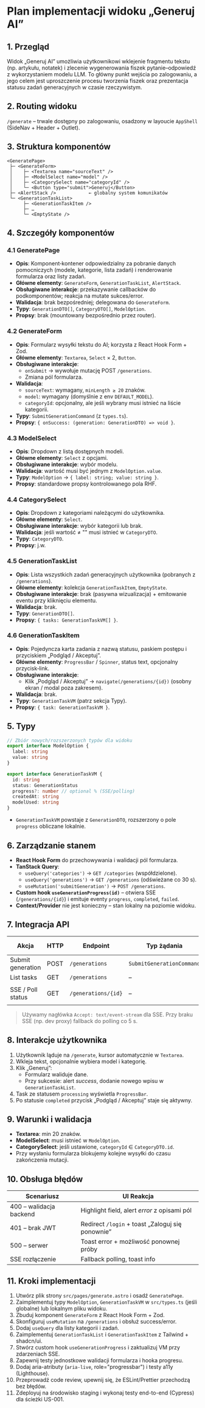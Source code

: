 # Plan implementacji widoku „Generuj AI”

## 1. Przegląd

Widok „Generuj AI” umożliwia użytkownikowi wklejenie fragmentu tekstu (np. artykułu, notatek) i zlecenie wygenerowania fiszek pytanie–odpowiedź z wykorzystaniem modelu LLM. To główny punkt wejścia po zalogowaniu, a jego celem jest uproszczenie procesu tworzenia fiszek oraz prezentacja statusu zadań generacyjnych w czasie rzeczywistym.

## 2. Routing widoku

`/generate` – trwale dostępny po zalogowaniu, osadzony w layoucie `AppShell` (SideNav + Header + Outlet).

## 3. Struktura komponentów

```
<GeneratePage>
 ├─ <GenerateForm>
 │    ├─ <Textarea name="sourceText" />
 │    ├─ <ModelSelect name="model" />
 │    ├─ <CategorySelect name="categoryId" />
 │    └─ <Button type="submit">Generuj</Button>
 ├─ <AlertStack />            ← globalny system komunikatów
 └─ <GenerationTaskList>
      ├─ <GenerationTaskItem />
      ├─ …
      └─ <EmptyState />
```

## 4. Szczegóły komponentów

### 4.1 GeneratePage

- **Opis**: Komponent‐kontener odpowiedzialny za pobranie danych pomocniczych (modele, kategorie, lista zadań) i renderowanie formularza oraz listy zadań.
- **Główne elementy**: `GenerateForm`, `GenerationTaskList`, `AlertStack`.
- **Obsługiwane interakcje**: przekazywanie callbacków do podkomponentów; reakcja na mutate sukces/error.
- **Walidacja**: brak bezpośredniej; delegowana do `GenerateForm`.
- **Typy**: `GenerationDTO[]`, `CategoryDTO[]`, `ModelOption`.
- **Propsy**: brak (mountowany bezpośrednio przez router).

### 4.2 GenerateForm

- **Opis**: Formularz wysyłki tekstu do AI; korzysta z React Hook Form + Zod.
- **Główne elementy**: `Textarea`, `Select` × 2, `Button`.
- **Obsługiwane interakcje**:
  - `onSubmit` → wywołuje mutację POST `/generations`.
  - Zmiana pól formularza.
- **Walidacja**:
  - `sourceText`: wymagany, `minLength ≥ 20` znaków.
  - `model`: wymagany (domyślnie z env `DEFAULT_MODEL`).
  - `categoryId`: opcjonalny, ale jeśli wybrany musi istnieć na liście kategorii.
- **Typy**: `SubmitGenerationCommand` (z `types.ts`).
- **Propsy**: `{ onSuccess: (generation: GenerationDTO) => void }`.

### 4.3 ModelSelect

- **Opis**: Dropdown z listą dostępnych modeli.
- **Główne elementy**: `Select` z opcjami.
- **Obsługiwane interakcje**: wybór modelu.
- **Walidacja**: wartość musi być jednym z `ModelOption.value`.
- **Typy**: `ModelOption` → `{ label: string; value: string }`.
- **Propsy**: standardowe propsy kontrolowanego pola RHF.

### 4.4 CategorySelect

- **Opis**: Dropdown z kategoriami należącymi do użytkownika.
- **Główne elementy**: `Select`.
- **Obsługiwane interakcje**: wybór kategorii lub brak.
- **Walidacja**: jeśli wartość ≠ "" musi istnieć w `CategoryDTO`.
- **Typy**: `CategoryDTO`.
- **Propsy**: j.w.

### 4.5 GenerationTaskList

- **Opis**: Lista wszystkich zadań generacyjnych użytkownika (pobranych z `/generations`).
- **Główne elementy**: kolekcja `GenerationTaskItem`, `EmptyState`.
- **Obsługiwane interakcje**: brak (pasywna wizualizacja) + emitowanie eventu przy kliknięciu elementu.
- **Walidacja**: brak.
- **Typy**: `GenerationDTO[]`.
- **Propsy**: `{ tasks: GenerationTaskVM[] }`.

### 4.6 GenerationTaskItem

- **Opis**: Pojedyncza karta zadania z nazwą statusu, paskiem postępu i przyciskiem „Podgląd / Akceptuj”.
- **Główne elementy**: `ProgressBar` / `Spinner`, status text, opcjonalny przycisk‐link.
- **Obsługiwane interakcje**:
  - Klik „Podgląd / Akceptuj” → `navigate(/generations/{id})` (osobny ekran / modal poza zakresem).
- **Walidacja**: brak.
- **Typy**: `GenerationTaskVM` (patrz sekcja Typy).
- **Propsy**: `{ task: GenerationTaskVM }`.

## 5. Typy

```ts
// Zbiór nowych/rozszerzonych typów dla widoku
export interface ModelOption {
  label: string
  value: string
}

export interface GenerationTaskVM {
  id: string
  status: GenerationStatus
  progress?: number // optional % (SSE/polling)
  createdAt: string
  modelUsed: string
}
```

- `GenerationTaskVM` powstaje z `GenerationDTO`, rozszerzony o pole `progress` obliczane lokalnie.

## 6. Zarządzanie stanem

- **React Hook Form** do przechowywania i walidacji pól formularza.
- **TanStack Query**:
  - `useQuery('categories')` → `GET /categories` (współdzielone).
  - `useQuery('generations')` → `GET /generations` (odświeżane co 30 s).
  - `useMutation('submitGeneration')` → `POST /generations`.
- **Custom hook `useGenerationProgress(id)`** – otwiera SSE (`/generations/{id}`) i emituje eventy `progress`, `completed`, `failed`.
- **Context/Provider** nie jest konieczny – stan lokalny na poziomie widoku.

## 7. Integracja API

| Akcja             | HTTP | Endpoint            | Typ żądania               | Typ odpowiedzi                          |
| ----------------- | ---- | ------------------- | ------------------------- | --------------------------------------- |
| Submit generation | POST | `/generations`      | `SubmitGenerationCommand` | `GenerationDTO` (202)                   |
| List tasks        | GET  | `/generations`      | –                         | `GenerationDTO[]`                       |
| SSE / Poll status | GET  | `/generations/{id}` | –                         | `text/event-stream` lub `GenerationDTO` |

> Używamy nagłówka `Accept: text/event-stream` dla SSE. Przy braku SSE (np. dev proxy) fallback do polling co 5 s.

## 8. Interakcje użytkownika

1. Użytkownik ląduje na `/generate`, kursor automatycznie w `Textarea`.
2. Wkleja tekst, opcjonalnie wybiera model i kategorię.
3. Klik „Generuj”:
   - Formularz waliduje dane.
   - Przy sukcesie: alert _success_, dodanie nowego wpisu w `GenerationTaskList`.
4. Task ze statusem `processing` wyświetla `ProgressBar`.
5. Po statusie `completed` przycisk „Podgląd / Akceptuj” staje się aktywny.

## 9. Warunki i walidacja

- **Textarea**: min 20 znaków.
- **ModelSelect**: musi istnieć w `ModelOption`.
- **CategorySelect**: jeśli ustawione, `categoryId` ∈ `CategoryDTO.id`.
- Przy wysłaniu formularza blokujemy kolejne wysyłki do czasu zakończenia mutacji.

## 10. Obsługa błędów

| Scenariusz              | UI Reakcja                                       |
| ----------------------- | ------------------------------------------------ |
| 400 – walidacja backend | Highlight field, alert _error_ z opisami pól     |
| 401 – brak JWT          | Redirect `/login` + toast „Zaloguj się ponownie” |
| 500 – serwer            | Toast error + możliwość ponownej próby           |
| SSE rozłączenie         | Fallback polling, toast info                     |

## 11. Kroki implementacji

1. Utwórz plik strony `src/pages/generate.astro` i osadź `GeneratePage`.
2. Zaimplementuj typy `ModelOption`, `GenerationTaskVM` w `src/types.ts` (jeśli globalne) lub lokalnym pliku widoku.
3. Zbuduj komponent `GenerateForm` z React Hook Form + Zod.
4. Skonfiguruj `useMutation` na `/generations` i obsłuż success/error.
5. Dodaj `useQuery` dla listy kategorii i zadań.
6. Zaimplementuj `GenerationTaskList` i `GenerationTaskItem` z Tailwind + shadcn/ui.
7. Stwórz custom hook `useGenerationProgress` i zaktualizuj VM przy zdarzeniach SSE.
8. Zapewnij testy jednostkowe walidacji formularza i hooka progresu.
9. Dodaj aria-atributy (`aria-live`, role="progressbar") i testy a11y (Lighthouse).
10. Przeprowadź code review, upewnij się, że ESLint/Prettier przechodzą bez błędów.
11. Zdeployuj na środowisko staging i wykonaj testy end-to-end (Cypress) dla ścieżki US-001.
